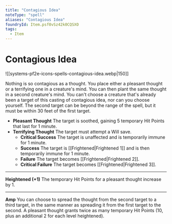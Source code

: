 ```yaml
---
title: "Contagious Idea"
noteType: "spell"
aliases: "Contagious Idea"
foundryId: Item.psf0vSz42k0CQSXO
tags:
  - Item
---
```


# Contagious Idea
![[systems-pf2e-icons-spells-contagious-idea.webp|150]]

Nothing is so contagious as a thought. You place either a pleasant thought or a terrifying one in a creature's mind. You can then plant the same thought in a second creature's mind. You can't choose a creature that's already been a target of this casting of contagious idea, nor can you choose yourself. The second target can be beyond the range of the spell, but it must be within 30 feet of the first target.

*   **Pleasant Thought** The target is soothed, gaining 5 temporary Hit Points that last for 1 minute. 
*   **Terrifying Thought** The target must attempt a Will save.
    *   **Critical Success** The target is unaffected and is temporarily immune for 1 minute.
    *   **Success** The target is [[Frightened|Frightened 1]] and is then temporarily immune for 1 minute.
    *   **Failure** The target becomes [[Frightened|Frightened 2]].
    *   **Critical Failure** The target becomes [[Frightened|Frightened 3]].

* * *

**Heightened (+1)** The temporary Hit Points for a pleasant thought increase by 1.

* * *

**Amp** You can choose to spread the thought from the second target to a third target, in the same manner as spreading it from the first target to the second. A pleasant thought grants twice as many temporary Hit Points (10, plus an additional 2 for each level heightened).
